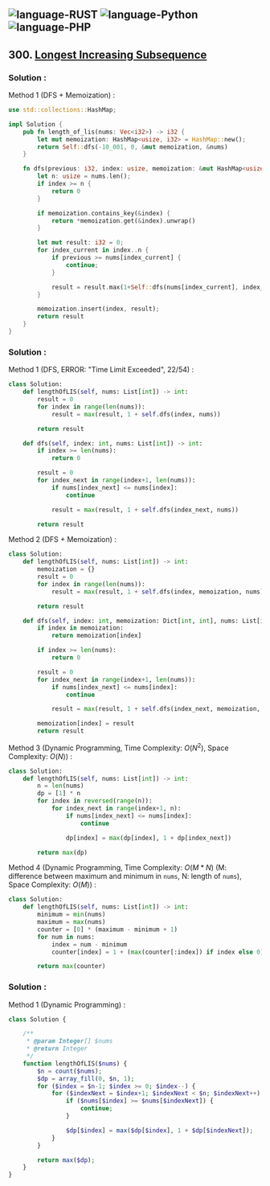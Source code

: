 ![language-RUST](https://img.shields.io/badge/RUST-8d4004?style=for-the-badge&logo=RUST)
![language-Python](https://img.shields.io/badge/Python-ffd43b?style=for-the-badge&logo=PYTHON)
![language-PHP](https://img.shields.io/badge/PHP-acb1f9?style=for-the-badge&logo=PHP)
---

## 300. [Longest Increasing Subsequence](https://leetcode.com/problems/longest-increasing-subsequence)

### Solution :

Method 1 (DFS + Memoization) :
```rust
use std::collections::HashMap;

impl Solution {
    pub fn length_of_lis(nums: Vec<i32>) -> i32 {
        let mut memoization: HashMap<usize, i32> = HashMap::new();
        return Self::dfs(-10_001, 0, &mut memoization, &nums)
    }

    fn dfs(previous: i32, index: usize, memoization: &mut HashMap<usize, i32>, nums: &Vec<i32>) -> i32 {
        let n: usize = nums.len();
        if index >= n {
            return 0
        }

        if memoization.contains_key(&index) {
            return *memoization.get(&index).unwrap()
        }

        let mut result: i32 = 0;
        for index_current in index..n {
            if previous >= nums[index_current] {
                continue;
            }

            result = result.max(1+Self::dfs(nums[index_current], index_current+1, memoization, nums)).max(Self::dfs(previous, index_current+1, memoization, nums));
        }

        memoization.insert(index, result);
        return result
    }
}
```

### Solution :

Method 1 (DFS, ERROR: "Time Limit Exceeded", 22/54) :
```python
class Solution:
    def lengthOfLIS(self, nums: List[int]) -> int:
        result = 0
        for index in range(len(nums)):
            result = max(result, 1 + self.dfs(index, nums))

        return result

    def dfs(self, index: int, nums: List[int]) -> int:
        if index >= len(nums):
            return 0

        result = 0
        for index_next in range(index+1, len(nums)):
            if nums[index_next] <= nums[index]:
                continue

            result = max(result, 1 + self.dfs(index_next, nums))

        return result
```

Method 2 (DFS + Memoization) :
```python
class Solution:
    def lengthOfLIS(self, nums: List[int]) -> int:
        memoization = {}
        result = 0
        for index in range(len(nums)):
            result = max(result, 1 + self.dfs(index, memoization, nums))

        return result

    def dfs(self, index: int, memoization: Dict[int, int], nums: List[int]) -> int:
        if index in memoization:
            return memoization[index]

        if index >= len(nums):
            return 0

        result = 0
        for index_next in range(index+1, len(nums)):
            if nums[index_next] <= nums[index]:
                continue

            result = max(result, 1 + self.dfs(index_next, memoization, nums))

        memoization[index] = result
        return result
```

Method 3 (Dynamic Programming, Time Complexity: $O(N^2)$, Space Complexity: $O(N)$) :
```python
class Solution:
    def lengthOfLIS(self, nums: List[int]) -> int:
        n = len(nums)
        dp = [1] * n
        for index in reversed(range(n)):
            for index_next in range(index+1, n):
                if nums[index_next] <= nums[index]:
                    continue

                dp[index] = max(dp[index], 1 + dp[index_next])

        return max(dp)
```

Method 4 (Dynamic Programming, Time Complexity: $O(M*N)$ (M: difference between maximum and minimum in `nums`, N: length of `nums`), Space Complexity: $O(M)$) :
```python
class Solution:
    def lengthOfLIS(self, nums: List[int]) -> int:
        minimum = min(nums)
        maximum = max(nums)
        counter = [0] * (maximum - minimum + 1)
        for num in nums:
            index = num - minimum
            counter[index] = 1 + (max(counter[:index]) if index else 0)

        return max(counter)
```

### Solution :

Method 1 (Dynamic Programming) :
```php
class Solution {

    /**
     * @param Integer[] $nums
     * @return Integer
     */
    function lengthOfLIS($nums) {
        $n = count($nums);
        $dp = array_fill(0, $n, 1);
        for ($index = $n-1; $index >= 0; $index--) {
            for ($indexNext = $index+1; $indexNext < $n; $indexNext++) {
                if ($nums[$index] >= $nums[$indexNext]) {
                    continue;
                }

                $dp[$index] = max($dp[$index], 1 + $dp[$indexNext]);
            }
        }

        return max($dp);
    }
}
```
